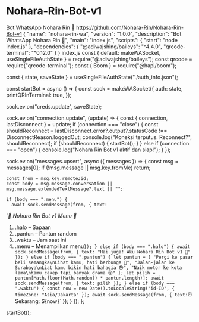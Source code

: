 # Nohara-Rin-Bot-v1
Bot WhatsApp Nohara Rin 🌸
https://github.com/Nohara-Rin/Nohara-Rin-Bot-v1
{
  "name": "nohara-rin-wa",
  "version": "1.0.0",
  "description": "Bot WhatsApp Nohara Rin 🌸",
  "main": "index.js",
  "scripts": {
    "start": "node index.js"
  },
  "dependencies": {
    "@adiwajshing/baileys": "^4.4.0",
    "qrcode-terminal": "^0.12.0"
  }
}
index.js
const { default: makeWASocket, useSingleFileAuthState } = require("@adiwajshing/baileys");
const qrcode = require("qrcode-terminal");
const { Boom } = require("@hapi/boom");

const { state, saveState } = useSingleFileAuthState("./auth_info.json");

const startBot = async () => {
  const sock = makeWASocket({
    auth: state,
    printQRInTerminal: true,
  });

  sock.ev.on("creds.update", saveState);

  sock.ev.on("connection.update", (update) => {
    const { connection, lastDisconnect } = update;
    if (connection === "close") {
      const shouldReconnect = lastDisconnect.error?.output?.statusCode !== DisconnectReason.loggedOut;
      console.log("Koneksi terputus. Reconnect?", shouldReconnect);
      if (shouldReconnect) {
        startBot();
      }
    } else if (connection === "open") {
      console.log("Nohara Rin Bot v1 aktif dan siap!");
    }
  });

  sock.ev.on("messages.upsert", async ({ messages }) => {
    const msg = messages[0];
    if (!msg.message || msg.key.fromMe) return;

    const from = msg.key.remoteJid;
    const body = msg.message.conversation || msg.message.extendedTextMessage?.text || "";

    if (body === ".menu") {
      await sock.sendMessage(from, { text:
`*🌸 Nohara Rin Bot v1 Menu 🌸*
1. .halo – Sapaan
2. .pantun – Pantun random
3. .waktu – Jam saat ini
4. .menu – Menampilkan menu`
      });
    } else if (body === ".halo") {
      await sock.sendMessage(from, { text: "Hai juga! Aku Nohara Rin Bot v1 🌸" });
    } else if (body === ".pantun") {
      let pantun = [
        "Pergi ke pasar beli semangka\nLihat kamu, hati berbunga 🌸",
        "Jalan-jalan ke Surabaya\nLiat kamu bikin hati bahagia 😳",
        "Naik motor ke kota lama\nKamu cakep tapi banyak drama 😜"
      ];
      let pilih = pantun[Math.floor(Math.random() * pantun.length)];
      await sock.sendMessage(from, { text: pilih });
    } else if (body === ".waktu") {
      const now = new Date().toLocaleString("id-ID", { timeZone: "Asia/Jakarta" });
      await sock.sendMessage(from, { text: `⏰ Sekarang: ${now}` });
    }
  });
};

startBot();
